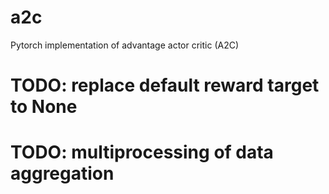 # a2c
Pytorch implementation of advantage actor critic (A2C)

# TODO: replace default reward target to None
# TODO: multiprocessing of data aggregation